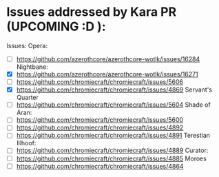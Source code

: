 # Issues addressed by Kara PR (UPCOMING :D ):

Issues:
Opera:
- [ ] https://github.com/azerothcore/azerothcore-wotlk/issues/16284
Nightbane:
- [x] https://github.com/azerothcore/azerothcore-wotlk/issues/16271
- [ ] https://github.com/chromiecraft/chromiecraft/issues/5606
- [x] https://github.com/chromiecraft/chromiecraft/issues/4869
Servant's Quarter
- [ ] https://github.com/chromiecraft/chromiecraft/issues/5604
Shade of Aran:
- [ ] https://github.com/chromiecraft/chromiecraft/issues/5600
- [ ] https://github.com/chromiecraft/chromiecraft/issues/4892
- [ ] https://github.com/chromiecraft/chromiecraft/issues/4891
Terestian Illhoof:
- [ ] https://github.com/chromiecraft/chromiecraft/issues/4889
Curator:
- [ ] https://github.com/chromiecraft/chromiecraft/issues/4885
Moroes
- [ ] https://github.com/chromiecraft/chromiecraft/issues/4864